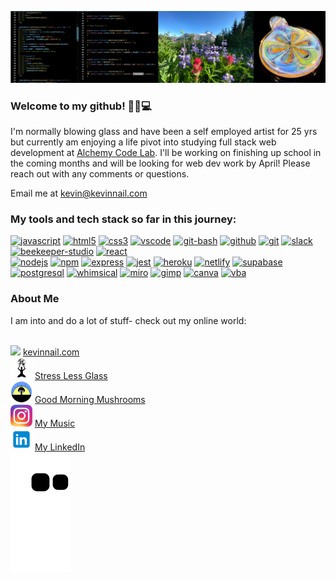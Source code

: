 ![banner](banner.png)

### Welcome to my github! 👋😎💻

I'm normally blowing glass and have been a self employed artist for 25 yrs but currently am enjoying a life pivot into studying full stack web development at [Alchemy Code Lab](https://www.alchemycodelab.com/). I'll be working on finishing up school in the coming months and will be looking for web dev work by April! Please reach out with any comments or questions.

Email me at kevin@kevinnail.com

### My tools and tech stack so far in this journey:

<p align="left">
<a href="https://developer.mozilla.org/en-US/docs/Web/javascript"><img src="https://cdn.jsdelivr.net/gh/devicons/devicon/icons/javascript/javascript-original.svg" alt="javascript" width="35" height="35"/></a>
<a href="https://developer.mozilla.org/en-US/docs/Web/CSS"><img src="https://cdn.jsdelivr.net/gh/devicons/devicon/icons/html5/html5-original.svg" alt="html5" width="35" height="35"/></a>
<a href="https://developer.mozilla.org/en-US/docs/Web/HTML"><img src="https://cdn.jsdelivr.net/gh/devicons/devicon/icons/css3/css3-original.svg" alt="css3" width="35" height="35"/></a>
<a href="https://code.visualstudio.com/Docs"><img src="https://cdn.jsdelivr.net/gh/devicons/devicon/icons/vscode/vscode-original.svg" alt="vscode"  width="35" height="35"/></a>
<a href="https://gitforwindows.org/"><img src="https://mccarter.gallerycdn.vsassets.io/extensions/mccarter/start-git-bash/1.2.1/1499505567572/Microsoft.VisualStudio.Services.Icons.Default" alt="git-bash" width="35" height="35"/></a>
<a href="https://docs.github.com/en"><img src="https://gallery.kissclipart.com/20190908/veq/kissclipart-github-icon-logo-icon-media-icon-14f73a17f7bbeb1c.jpg"  alt="github" width="35"  height="35"/></a>
<a href="https://git-scm.com/doc"><img src="https://cdn.jsdelivr.net/gh/devicons/devicon/icons/git/git-original.svg"alt="git" width="35"height="35" /></a>
<a href="https://slack.com/"><img src="https://cdn.jsdelivr.net/gh/devicons/devicon/icons/slack/slack-original.svg"alt="slack"width="35"height="35"/></a>
<a href="https://docs.beekeeperstudio.io/docs/introduction"><img src="https://ia902906.us.archive.org/14/items/github.com-beekeeper-studio-beekeeper-studio_-_2020-05-31_21-10-07/cover.jpg" alt="beekeeper-studio" width="35" height="35"/></a>
<a href="https://reactjs.org/docs/getting-started.html"><img src="https://cdn.jsdelivr.net/gh/devicons/devicon/icons/react/react-original.svg"alt="react"width="35"height="35"/> </a><br/>
<a href="https://nodejs.org/en/docs/"><img src="https://cdn.jsdelivr.net/gh/devicons/devicon/icons/nodejs/nodejs-original.svg" alt="nodejs" width="35" height="35"/></a>
<a href="https://docs.npmjs.com/"><img src="https://cdn.jsdelivr.net/gh/devicons/devicon/icons/npm/npm-original-wordmark.svg"alt="npm" width="35" height="35" /></a>
<a href="https://expressjs.com/"><img src="https://img.icons8.com/officel/2x/express-js.png" alt="express" width="35" height="35"/></a>
<a href="https://jestjs.io/docs/getting-started"><img src="https://cdn.jsdelivr.net/gh/devicons/devicon/icons/jest/jest-plain.svg"  alt="jest"  width="35"  height="35"/></a>
<a href="https://devcenter.heroku.com/categories/reference"><img src="https://cdn.jsdelivr.net/gh/devicons/devicon/icons/heroku/heroku-original.svg"alt="heroku"width="35"height="35"/></a>
<a href="https://docs.netlify.com/"><img src="https://cdn.freebiesupply.com/logos/large/2x/netlify-logo-png-transparent.png"alt="netlify"width="35"height="35" /></a>
<a href="https://supabase.com/docs"><img src="https://res.cloudinary.com/practicaldev/image/fetch/s---1zZlXx3--/c_fill,f_auto,fl_progressive,h_320,q_auto,w_320/https://dev-to-uploads.s3.amazonaws.com/uploads/organization/profile_image/1968/c0dbe341-1d94-4192-a93b-921519678894.png"alt="supabase" width="35"height="35" /></a>
<a href="https://www.postgresql.org/docs/"><img src="https://cdn.jsdelivr.net/gh/devicons/devicon/icons/postgresql/postgresql-original.svg"alt="postgresql"width="35"height="35"/></a>
<a href="https://whimsical.com/docs"><img src="https://static.viget.com/Whimsical.png?mtime=20190204094008&focal=none" alt="whimsical"width="35"height="35"/></a>
<a href="https://miro.com/"><img src="https://cdn-1.webcatalog.io/catalog/miro/miro-icon.png" alt="miro"width="35"height="35"/></a>
<a href="https://www.gimp.org/docs/"><img src="https://vectorified.com/image/gimp-vector-32.png" alt="gimp" width="35" height="35" /></a>
<a href="https://www.canva.com/help/about-canva-docs/"><img src="https://cdn.jsdelivr.net/gh/devicons/devicon/icons/canva/canva-original.svg" alt="canva"width="35"height="35"/></a>
<a href="https://learn.microsoft.com/en-us/office/vba/api/overview/excel"><img src="https://img2.freepng.fr/20180712/fct/kisspng-visual-basic-for-applications-microsoft-excel-macr-viber-logo-5b47b096a9bdb7.4881573615314249186953.jpg"alt="vba"width="35"height="35"/></a>
</p>

### About Me

I am into and do a lot of stuff- check out my online world:<br><br>

<img src="ico2.ico" width="35px"/> [kevinnail.com](https://www.kevinnail.com/) <br>
<img src="slg.jpg" width="35px"/> [Stress Less Glass](https://www.instagram.com/stresslessglass/) <br>
<img src="gm.jpg" width="35px"/> [ Good Morning Mushrooms](https://www.instagram.com/good_morning_mushrooms/)<br>
<img src="ig.png" width="35px"/> [My Music](https://www.instagram.com/kevinnail_music/)<br>
<img src="li.png" width="35px"/> [My LinkedIn](https://www.linkedin.com/in/kevinnail/) <br>
![Snake animation](https://github.com/kevinnail/kevinnail/blob/output/github-contribution-grid-snake.svg)
